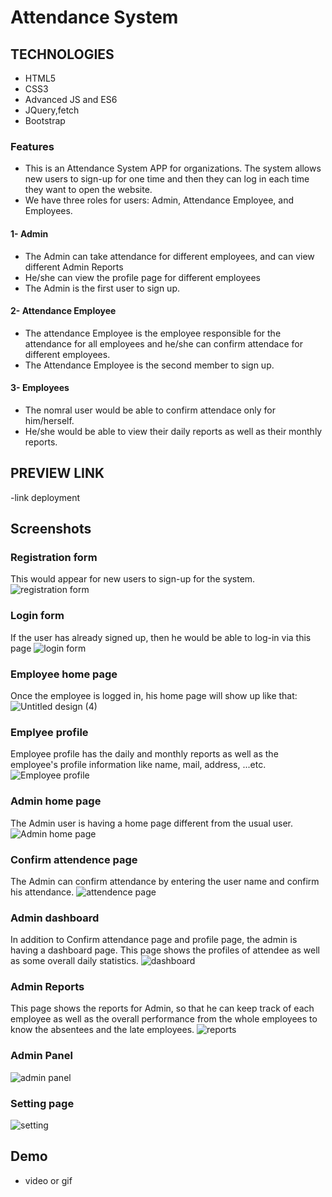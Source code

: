  # Attendance System
## TECHNOLOGIES
  - HTML5
  - CSS3
  - Advanced JS and ES6
  - JQuery,fetch
  - Bootstrap

### Features
- This is an Attendance System APP for organizations. The system allows new users to sign-up for one time and then they can log in each time they want to open the website.
- We have three roles for users: Admin, Attendance Employee, and Employees. 
#### 1- Admin
- The Admin can take attendance for different employees, and can view different Admin Reports
- He/she can view the profile page for different employees
- The Admin is the first user to sign up.
#### 2- Attendance Employee
- The attendance Employee is the employee responsible for the attendance for all employees and he/she can confirm attendace for different employees.
- The Attendance Employee is the second member to sign up.
#### 3- Employees
- The nomral user would be able to confirm attendace only for him/herself.
- He/she would be able to view their daily reports as well as their monthly reports.

## PREVIEW LINK
  -link deployment 

## Screenshots
### Registration form
This would appear for new users to sign-up for the system. 
![registration form](https://user-images.githubusercontent.com/118731723/223162268-9a31d832-4433-4324-b11b-b7231f17c4a8.gif)

### Login form
If the user has already signed up, then he would be able to log-in via this page
![login form](https://user-images.githubusercontent.com/118731723/223162697-a17a6578-92db-4f32-81b1-c162a84ea642.gif)

### Employee home page
Once the employee is logged in, his home page will show up like that:
![Untitled design (4)](https://user-images.githubusercontent.com/118731723/223157285-d7247d25-08c6-44d6-8cb8-4717e5e2f21a.gif)

### Emplyee profile
Employee profile has the daily and monthly reports as well as the employee's profile information like name, mail, address, ...etc.
![Employee profile](https://user-images.githubusercontent.com/118731723/223160608-2ce27016-d68d-4092-9ec6-8b9728ae383d.gif)

### Admin home page
The Admin user is having a home page different from the usual user.
![Admin home page](https://user-images.githubusercontent.com/118731723/223200841-bee207dc-5c60-4f5d-a1b7-2d4284ecb43c.gif)

### Confirm attendence page
The Admin can confirm attendance by entering the user name and confirm his attendance. 
![attendence page](https://user-images.githubusercontent.com/118731723/223201464-95a8b0bd-6931-4d93-9885-e740129d31d0.gif)

### Admin dashboard
In addition to Confirm attendance page and profile page, the admin is having a dashboard page. This page shows the profiles of attendee as well as some overall daily statistics.
![dashboard](https://user-images.githubusercontent.com/118731723/223205653-7a7462cb-9ae5-475e-9b18-9eca941f7d55.gif)

### Admin Reports
This page shows the reports for Admin, so that he can keep track of each employee as well as the overall performance from the whole employees to know the absentees and the late employees.
![reports](https://user-images.githubusercontent.com/118731723/223207004-46145a15-2f99-4f61-8455-1963db1a2afc.gif)

### Admin Panel
![admin panel](https://user-images.githubusercontent.com/118731723/223214913-505fa3b9-8717-4cc9-9b7c-a6678e00e0fc.gif)

### Setting page
![setting](https://user-images.githubusercontent.com/118731723/223215495-598a5b6e-f443-479b-b2f5-abe11260d6fc.gif)



## Demo 
- video or gif


